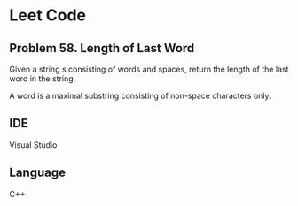 # Leet Code
## Problem 58. Length of Last Word

Given a string s consisting of words and spaces, return the length of the last word in the string.

A word is a maximal substring consisting of non-space characters only.

## IDE
Visual Studio

## Language
C++
